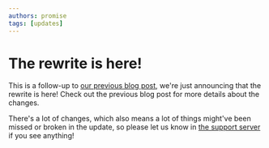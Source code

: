 ```yaml
---
authors: promise
tags: [updates]
---
```


# The rewrite is here!

This is a follow-up to [our previous blog post](./2022-08-03-countr-upgrade-maintenance-announcement.md), we're just announcing that the rewrite is here! Check out the previous blog post for more details about the changes.

There's a lot of changes, which also means a lot of things might've been missed or broken in the update, so please let us know in [the support server](https://promise.solutions/discord) if you see anything!